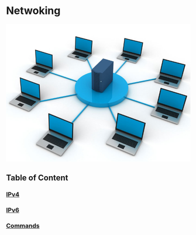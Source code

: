 # Netwoking

![cover photo](../images/networking/cover_image.jpg)

## Table of Content

### [IPv4](./IPv4.md)
### [IPv6](./IPv6.md)
### [Commands](./commands.md)